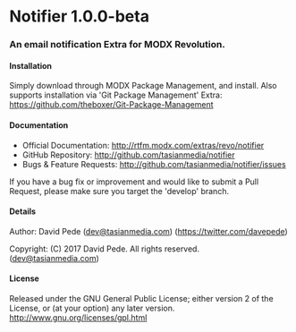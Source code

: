 # Notifier 1.0.0-beta
### An email notification Extra for MODX Revolution.

#### Installation
Simply download through MODX Package Management, and install.
Also supports installation via 'Git Package Management' Extra: https://github.com/theboxer/Git-Package-Management

#### Documentation
- Official Documentation: http://rtfm.modx.com/extras/revo/notifier
- GitHub Repository: http://github.com/tasianmedia/notifier
- Bugs & Feature Requests: http://github.com/tasianmedia/notifier/issues

If you have a bug fix or improvement and would like to submit a Pull Request, please make sure you target the 'develop' branch.

#### Details
Author: David Pede (dev@tasianmedia.com) (https://twitter.com/davepede)

Copyright: (C) 2017 David Pede. All rights reserved. (dev@tasianmedia.com)

#### License
Released under the GNU General Public License; either version 2 of the License, or (at your option) any later version.
http://www.gnu.org/licenses/gpl.html